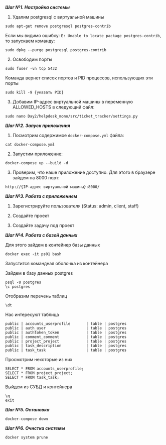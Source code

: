 ***Шаг №1. Настройка системы***

1) Удалим postgresql c виртуальной машины

```shell
sudo apt-get remove postgresql postgres-contrib
```
        
   Если мы видимо ошибку:
   `E: Unable to locate package postgres-contrib`,
   то запускаем команду:
   
```shell
sudo dpkg --purge postgresql postgres-contrib
```
  
2) Освободим порты

```shell
sudo fuser -vn tcp 5432
```

Команда вернет список портов и PID процессов, использующих эти порты

```shell
sudo kill -9 {указать PID}
```

3) Добавим IP-адрес виртуальной машины в переменную ALLOWED_HOSTS в следующий файл:

```shell
sudo nano Day2/helpdesk_mono/src/ticket_tracker/settings.py
```
    
***Шаг №2. Запуск приложения***

1) Посмотрим содержимое `docker-compose.yml` файла:
```shell
cat docker-compose.yml
```
2) Запустим приложение:
```shell
docker-compose up --build -d
```
3) Проверим, что наше приложение доступно. Для этого в браузере зайдем на 8000 порт:
```shell
http://{IP-адрес виртуальной машины}:8000/
```

***Шаг №3. Работа с приложением***

1) Зарегистрируйте пользователя (Status: admin, client, staff)

2) Создайте проект

3) Создайте задачу под проект

***Шаг №4. Работа с базой данных***

Для этого зайдем в контейнер базы данных 
```shell
docker exec -it ps01 bash
```

Запустится командная оболочка из контейнера

Зайдем в базу данных postgres

```shell
psql -U postgres
\c postgres
```

Отобразим перечень таблиц
```shell
\dt
```

Нас интересуют таблица

    public | accounts_userprofile       | table | postgres
    public | auth_user                  | table | postgres
    public | authtoken_token            | table | postgres
    public | comment_comment            | table | postgres
    public | project_project            | table | postgres
    public | task_description           | table | postgres
    public | task_task                  | table | postgres

Просмотрим некоторые из них

    SELECT * FROM accounts_userprofile;
    SELECT * FROM project_project;
    SELECT * FROM task_task;

Выйдем из СУБД и контейнера
```shell
\q
exit
```
    
***Шаг №5. Остановка***

```shell
docker-compose down
```

***Шаг №6. Очистка системы***
```shell
docker system prune
```

